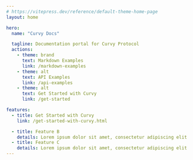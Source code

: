 ```yaml
---
# https://vitepress.dev/reference/default-theme-home-page
layout: home

hero:
  name: "Curvy Docs"

  tagline: Documentation portal for Curvy Protocol
  actions:
    - theme: brand
      text: Markdown Examples
      link: /markdown-examples
    - theme: alt
      text: API Examples
      link: /api-examples
    - theme: alt
      text: Get Started with Curvy
      link: /get-started

features:
  - title: Get Started with Curvy
    link: /get-started-with-curvy.html

  - title: Feature B
    details: Lorem ipsum dolor sit amet, consectetur adipiscing elit
  - title: Feature C
    details: Lorem ipsum dolor sit amet, consectetur adipiscing elit
---
```


